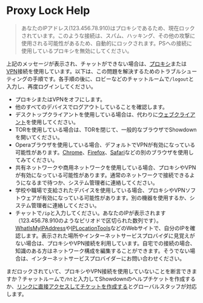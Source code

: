 # Proxy Lock Help

> あなたのIPアドレス(123.456.78.910)はプロキシであるため、現在ロックされています。このような接続は、スパム、ハッキング、その他の攻撃に使用される可能性があるため、自動的にロックされます。PSへの接続に使用しているプロキシを無効にしてください。

上記のメッセージが表示され、チャットができない場合は、[プロキシ](https://ja.wikipedia.org/wiki/%E3%83%97%E3%83%AD%E3%82%AD%E3%82%B7)または[VPN](https://ja.wikipedia.org/wiki/Virtual_Private_Network)接続を使用しています。以下は、この問題を解決するためのトラブルシューティングの手順です。各手順の後に、ロビーなどのチャットルームで`/logout`と入力し、再度ログインしてください。
- プロキシまたはVPNをオフにします。
- 他のすべてのデバイスでログアウトしていることを確認します。
- デスクトップクライアントを使用している場合は、代わりに[ウェブクライアント](https://play.pokemonshowdown.com)を使用してください。
- TORを使用している場合は、TORを閉じて、一般的なブラウザでShowdownを開いてください。
- Operaブラウザを使用している場合、デフォルトでVPNが有効になっている可能性があります。[Chrome](https://ja.wikipedia.org/wiki/Google_Chrome)、[Firefox](https://ja.wikipedia.org/wiki/Mozilla_Firefox)、[Safari](https://ja.wikipedia.org/wiki/Safari)などの別のブラウザを使用してみてください。
- 共有ネットワークや商用ネットワークを使用している場合、プロキシやVPNが有効になっている可能性があります。通常のネットワークで接続できるようになるまで待つか、システム管理者に連絡してください。
- 学校や職場で支給されたデバイスを使用している場合、プロキシやVPNソフトウェアが有効になっている可能性があります。別の機器を使用するか、システム管理者に連絡してください。
- チャットで`/ip`と入力してください。あなたのIPが表示されます（123.456.78.910のようなピリオドで区切られた数列です）。[WhatIsMyIPAddress](https://whatismyipaddress.com/)や[IPLocationTools](https://www.iplocationtools.com/)などのWebサイトで、自分のIPを確認します。表示された場所やインターネットサービスプロバイダに見覚えがない場合は、プロキシやVPN接続を利用しています。自宅での接続の場合、知識のある方はネットワーク構成を編集することができます。そうでない場合は、インターネットサービスプロバイダーにお問い合わせください。

まだロックされていて、プロキシやVPN接続を使用していないことを断言できますか？チャットルームで`/ht`と入力してShowdownのヘルプチケットを作成するか、[リンクに直接アクセスしてチケットを作成する](https://play.pokemonshowdown.com/view-help-request)とグローバルスタッフが対応します。
